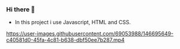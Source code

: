 ### Hi there 👋 
- In this project i use Javascript, HTML and CSS. 

https://user-images.githubusercontent.com/69053988/146695649-c40581d0-45fa-4c81-b638-dbf50ee7b287.mp4
